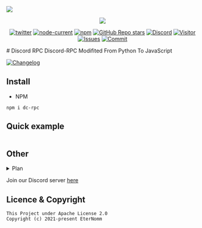 <a href="https://www.npmjs.com/package/dc-rpc" target="_blank"><img src="https://nodei.co/npm/dc-rpc.png?downloads=true&downloadRank=true&stars=true"></a>
<div align="center">
  <p>
    <a href="https://www.npmjs.com/package/dc-rpc" target="_blank"><img src="https://nodei.co/npm/dc-rpc.png?downloads=true&downloadRank=true&stars=true"></a>
  </p>
  <p>
    <a href="https://twitter.com/cyrabot" terget="_blank"><img alt="twitter" src="https://img.shields.io/twitter/url?style=social&url=https%3A%2F%2Ftwitter.com%2Fcyrabot"></a>
    <a href="https://nodejs.org/" target="_blank"><img alt="node-current" src="https://img.shields.io/node/v/distube"></a>
    <a href="https://www.npmjs.com/package/dc-rpc" target="_blank"><img alt="npm" src="https://img.shields.io/npm/dt/dc-rpc"></a>
    <a href="https://github.com/skick1234/CyraTeam/discord-rpc" target="_blank"><img alt="GitHub Repo stars" src="https://img.shields.io/github/stars/CyraTeam/discord-rpc"></a>
    <a href="https://discord.gg/qpT2AeYZRN" target="_blank"><img alt="Discord" src="https://img.shields.io/discord/887650006977347594?label=EterNomm&logo=discord"></a>
    <a href="https://github.com/CyraTeam/discord-rpc"><img alt="Visitor" src="https://visitor-badge.glitch.me/badge?page_id=CyraTeam.discord-rpc"></a>
    <a href="https://github.com/CyraTeam/discord-rpc/issues"><img alt="Issues" src="https://img.shields.io/github/issues/brokenedtzjs/discord-rpc"></a>
    <a href="https://github.com/LyQuid12/discord-rpc"><img alt="Commit" src="https://img.shields.io/github/commit-activity/y/LyQuid12/discord-rpc?label=Commit%20Activity&logo=github"></a>
  </p>
</div>
# Discord RPC
Discord-RPC Modifited From Python To JavaScript

[![Changelog](https://img.shields.io/badge/Discord--RPC-Changelog-informational?style=for-the-badge&logo=github)](https://gist.github.com/LyQuid12/019b77be3cca743c4ada423ccf80b836)

## Install
- NPM
```
npm i dc-rpc
```

## Quick example
```js
```

## Other
<details>
    <summary>Plan</summary>
    <br>
    <ul>
        <li>-</li>
    </ul>
</details>

Join our Discord server [here](https://discord.gg/qpT2AeYZRN)

## Licence & Copyright

```
This Project under Apache License 2.0
Copyright (c) 2021-present EterNomm
```
